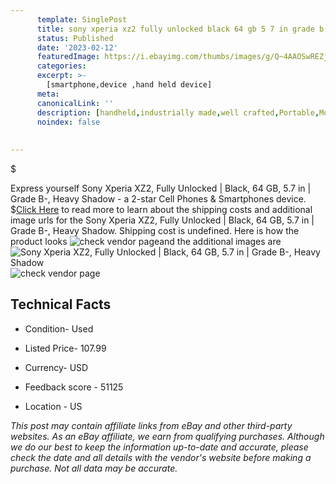 ```yaml
---
      template: SinglePost
      title: sony xperia xz2 fully unlocked black 64 gb 5 7 in grade b heavy shadow
      status: Published
      date: '2023-02-12'
      featuredImage: https://i.ebayimg.com/thumbs/images/g/Q~4AAOSwREZj0wI0/s-l225.jpg
      categories: 
      excerpt: >-
        [smartphone,device ,hand held device]
      meta:
      canonicalLink: ''
      description: [handheld,industrially made,well crafted,Portable,Mobile,Compact,Convenient,Lightweight,Maneuverable,Man-portable,Miniature,Carriable,Hand-held,Light,Holdable,Transportable,Mobile device,Pocket-sized,On-the-go,Wireless,Cordless,Compact size,Convenient size, smartphone,device ,hand held device]
      noindex: false
      
        
---
```

$

Express yourself Sony Xperia XZ2, Fully Unlocked | Black, 64 GB, 5.7 in | Grade B-, Heavy Shadow - a 2-star Cell Phones & Smartphones device.
$[Click Here](https://www.ebay.com/itm/144918020505?hash=item21bdc98199%3Ag%3AQ%7E4AAOSwREZj0wI0&mkevt=1&mkcid=1&mkrid=711-53200-19255-0&campid=%253CePNCampaignId%253E&customid=%253CreferenceId%253E&toolid=10049) to read more to learn about the shipping costs and additional image urls for the Sony Xperia XZ2, Fully Unlocked | Black, 64 GB, 5.7 in | Grade B-, Heavy Shadow. Shipping cost is undefined. Here is how the product looks ![check vendor page](https://i.ebayimg.com/thumbs/images/g/Q~4AAOSwREZj0wI0/s-l225.jpg)and the additional images are![Sony Xperia XZ2, Fully Unlocked | Black, 64 GB, 5.7 in | Grade B-, Heavy Shadow](https://i.ebayimg.com/images/g/Q~4AAOSwREZj0wI0/s-l1600.jpg)![check vendor page](https://origin-galleryplus.ebayimg.com/ws/web/144918020505_2_0_1/225x225.jpg,https://origin-galleryplus.ebayimg.com/ws/web/144918020505_3_0_1/225x225.jpg,https://origin-galleryplus.ebayimg.com/ws/web/144918020505_4_0_1/225x225.jpg)



 ## Technical Facts 



     
      

 - Condition- Used 


      

 - Listed Price- 107.99 


      

 - Currency- USD 


      

 - Feedback score - 51125 


      

 - Location - US 


      
      

 *_This post may contain affiliate links from eBay and other third-party websites. As an eBay affiliate, we earn from qualifying purchases. Although we do our best to keep the information up-to-date and accurate, please check the date and all details with the vendor's website before making a purchase. Not all data may be accurate._*






